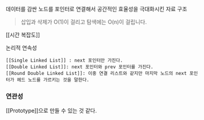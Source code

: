 ---
---

데이터를 감싼 노드를 포인터로 연결해서 공간적인 효율성을 극대화시킨 자료 구조

> 삽입과 삭제가 O(1)이 걸리고 탐색에는 O(n)이 걸립니다.

[[시간 복잡도]]

논리적 연속성 

	[[Single Linked List]] : next 포인터만 가진다.
	[[Double Linked List]]: next 포인터와 prev 포인터를 가진다.
	[[Round Double Linked List]]: 이중 연결 리스트와 같지만 마지막 노드의 next 포인터가 헤드 노드를 가르키는 것을 말한다.


### 연관성
[[Prototype]]으로 만들 수 있는 것 같다. 



